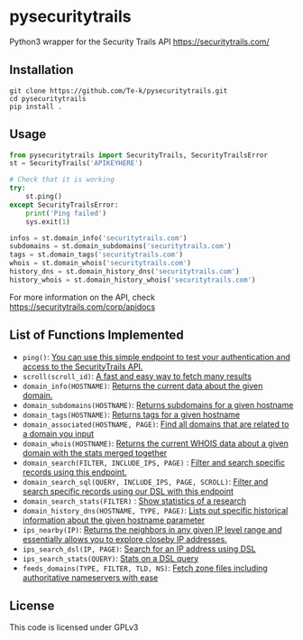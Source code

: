 # pysecuritytrails

Python3 wrapper for the Security Trails API https://securitytrails.com/

## Installation

```
git clone https://github.com/Te-k/pysecuritytrails.git
cd pysecuritytrails
pip install .
```

## Usage

```py
from pysecuritytrails import SecurityTrails, SecurityTrailsError
st = SecurityTrails('APIKEYHERE')

# Check that it is working
try:
    st.ping()
except SecurityTrailsError:
    print('Ping failed')
    sys.exit(1)

infos = st.domain_info('securitytrails.com')
subdomains = st.domain_subdomains('securitytrails.com')
tags = st.domain_tags('securitytrails.com')
whois = st.domain_whois('securitytrails.com')
history_dns = st.domain_history_dns('securitytrails.com')
history_whois = st.domain_history_whois('securitytrails.com')
```

For more information on the API, check https://securitytrails.com/corp/apidocs

## List of Functions Implemented

* `ping()`: [You can use this simple endpoint to test your authentication and access to the SecurityTrails API.](https://docs.securitytrails.com/v1.0/reference#ping)
* `scroll(scroll_id)`: [A fast and easy way to fetch many results](https://docs.securitytrails.com/v1.0/reference#scroll)
* `domain_info(HOSTNAME)`: [Returns the current data about the given domain.](https://docs.securitytrails.com/v1.0/reference#get-domain)
* `domain_subdomains(HOSTNAME)`: [Returns subdomains for a given hostname](https://docs.securitytrails.com/v1.0/reference#list-subdomains)
* `domain_tags(HOSTNAME)`: [Returns tags for a given hostname](https://docs.securitytrails.com/v1.0/reference#list-tags)
* `domain_associated(HOSTNAME, PAGE)`: [Find all domains that are related to a domain you input](https://docs.securitytrails.com/v1.0/reference#find-associated-domains)
* `domain_whois(HOSTNAME)`: [Returns the current WHOIS data about a given domain with the stats merged together](https://docs.securitytrails.com/v1.0/reference#get-whois)
* `domain_search(FILTER, INCLUDE_IPS, PAGE)` : [Filter and search specific records using this endpoint.](https://docs.securitytrails.com/reference#search)
* `domain_search_sql(QUERY, INCLUDE_IPS, PAGE, SCROLL)`: [Filter and search specific records using our DSL with this endpoint](https://docs.securitytrails.com/v1.0/reference#search)
* `domain_search_stats(FILTER)` : [Show statistics of a research](https://docs.securitytrails.com/reference#search-count)
* `domain_history_dns(HOSTNAME, TYPE, PAGE)`: [Lists out specific historical information about the given hostname parameter](https://docs.securitytrails.com/v1.0/reference#dns-history-by-record-type)
* `ips_nearby(IP)`: [Returns the neighbors in any given IP level range and essentially allows you to explore closeby IP addresses.](https://docs.securitytrails.com/v1.0/reference#ips)
* `ips_search_dsl(IP, PAGE)`: [Search for an IP address using DSL](https://docs.securitytrails.com/v1.0/reference#search-ips-dsl)
* `ips_search_stats(QUERY)`: [Stats on a DSL query](https://docs.securitytrails.com/v1.0/reference#ip-search-statistics)
* `feeds_domains(TYPE, FILTER, TLD, NS)`: [Fetch zone files including authoritative nameservers with ease](https://docs.securitytrails.com/v1.0/reference#feeds)

## License

This code is licensed under GPLv3
